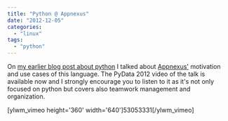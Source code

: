 ```yaml
---
title: "Python @ Appnexus"
date: "2012-12-05"
categories: 
  - "linux"
tags: 
  - "python"
---
```


On [my earlier blog post about python](http://www.ultrabug.fr/my-views-on-python/) I talked about [Appnexus'](http://techblog.appnexus.com/2012/pydata-2012-rapid-iteration-with-python-scaling-appnexus/) motivation and use cases of this language. The PyData 2012 video of the talk is available now and I strongly encourage you to listen to it as it's not only focused on python but covers also teamwork management and organization.

\[ylwm\_vimeo height='360' width='640'\]53053331\[/ylwm\_vimeo\]
